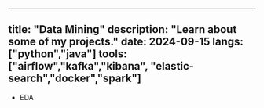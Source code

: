 ---
title: "Data Mining"
description: "Learn about some of my projects."
date: 2024-09-15
langs: ["python","java"]
tools: ["airflow","kafka","kibana", "elastic-search","docker","spark"]
----

- EDA